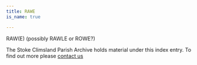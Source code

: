 ```yaml
---
title: RAWE
is_name: true

---
```


RAW(E) (possibly RAWLE or ROWE?)


The Stoke Climsland Parish Archive holds material under this index entry. To find out more please [contact us](/contact/)
